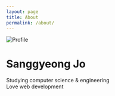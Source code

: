 ```yaml
---
layout: page
title: About
permalink: /about/
---
```

<p class="profile-container"><img class="profile_pic" src="http://www.gravatar.com/avatar/c6b0a85884aef260ae58de1275258ef0?s=300" alt="Profile" /></p>

# Sanggyeong Jo

Studying computer science & engineering
<br>
Love web development
